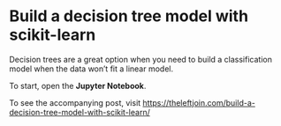 # Build a decision tree model with scikit-learn

Decision trees are a great option when you need to build a classification model when the data won’t fit a linear model.

To start, open the **Jupyter Notebook**.

To see the accompanying post, visit https://theleftjoin.com/build-a-decision-tree-model-with-scikit-learn/
